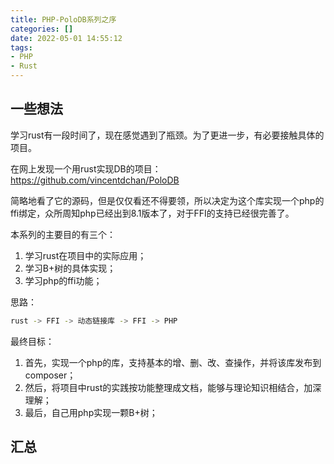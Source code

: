 ```yaml
---
title: PHP-PoloDB系列之序
categories: []
date: 2022-05-01 14:55:12
tags: 
- PHP
- Rust
---
```


## 一些想法
学习rust有一段时间了，现在感觉遇到了瓶颈。为了更进一步，有必要接触具体的项目。

在网上发现一个用rust实现DB的项目：https://github.com/vincentdchan/PoloDB

简略地看了它的源码，但是仅仅看还不得要领，所以决定为这个库实现一个php的ffi绑定，众所周知php已经出到8.1版本了，对于FFI的支持已经很完善了。

<!-- more -->

本系列的主要目的有三个：
1. 学习rust在项目中的实际应用；
2. 学习B+树的具体实现；
3. 学习php的ffi功能；

思路：
```bash
rust -> FFI -> 动态链接库 -> FFI -> PHP
```


最终目标：
1. 首先，实现一个php的库，支持基本的增、删、改、查操作，并将该库发布到composer；
2. 然后，将项目中rust的实践按功能整理成文档，能够与理论知识相结合，加深理解；
3. 最后，自己用php实现一颗B+树；


## 汇总
